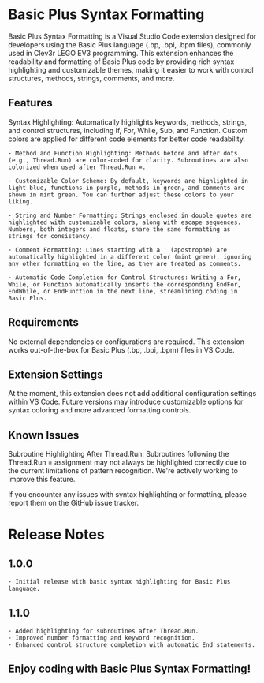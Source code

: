 # Basic Plus Syntax Formatting
Basic Plus Syntax Formatting is a Visual Studio Code extension designed for developers using the Basic Plus language (.bp, .bpi, .bpm files), commonly used in Clev3r LEGO EV3 programming. This extension enhances the readability and formatting of Basic Plus code by providing rich syntax highlighting and customizable themes, making it easier to work with control structures, methods, strings, comments, and more.

## Features
Syntax Highlighting: Automatically highlights keywords, methods, strings, and control structures, including If, For, While, Sub, and Function. Custom colors are applied for different code elements for better code readability.

    · Method and Function Highlighting: Methods before and after dots (e.g., Thread.Run) are color-coded for clarity. Subroutines are also colorized when used after Thread.Run =.

    · Customizable Color Scheme: By default, keywords are highlighted in light blue, functions in purple, methods in green, and comments are shown in mint green. You can further adjust these colors to your liking.

    · String and Number Formatting: Strings enclosed in double quotes are highlighted with customizable colors, along with escape sequences. Numbers, both integers and floats, share the same formatting as strings for consistency.

    · Comment Formatting: Lines starting with a ' (apostrophe) are automatically highlighted in a different color (mint green), ignoring any other formatting on the line, as they are treated as comments.

    · Automatic Code Completion for Control Structures: Writing a For, While, or Function automatically inserts the corresponding EndFor, EndWhile, or EndFunction in the next line, streamlining coding in Basic Plus.

## Requirements
No external dependencies or configurations are required. This extension works out-of-the-box for Basic Plus (.bp, .bpi, .bpm) files in VS Code.

## Extension Settings
At the moment, this extension does not add additional configuration settings within VS Code. Future versions may introduce customizable options for syntax coloring and more advanced formatting controls.

## Known Issues
Subroutine Highlighting After Thread.Run: Subroutines following the Thread.Run = assignment may not always be highlighted correctly due to the current limitations of pattern recognition. We're actively working to improve this feature.

If you encounter any issues with syntax highlighting or formatting, please report them on the GitHub issue tracker.

# Release Notes
## 1.0.0
    · Initial release with basic syntax highlighting for Basic Plus language.
    
## 1.1.0
    · Added highlighting for subroutines after Thread.Run.
    · Improved number formatting and keyword recognition.
    · Enhanced control structure completion with automatic End statements.

## Enjoy coding with Basic Plus Syntax Formatting!